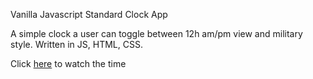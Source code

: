 Vanilla Javascript Standard Clock App

A simple clock a user can toggle between 12h am/pm view and military style. Written in JS, HTML, CSS.

Click [here](https://amitaysoffer.github.io/digital_clock_app/index.html) to watch the time





